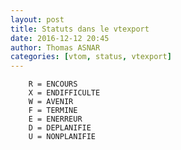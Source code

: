 ```yaml
---
layout: post
title: Statuts dans le vtexport
date: 2016-12-12 20:45
author: Thomas ASNAR
categories: [vtom, status, vtexport]
---
```

        R = ENCOURS
        X = ENDIFFICULTE
        W = AVENIR
        F = TERMINE
        E = ENERREUR
        D = DEPLANIFIE
        U = NONPLANIFIE
